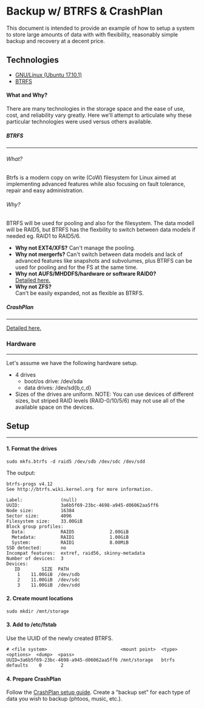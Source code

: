 # Backup w/ BTRFS & CrashPlan
This document is intended to provide an example of how to setup a system to store large amounts of data with with flexibility, reasonably simple backup and recovery at a decent price.

## Technologies
* [GNU/Linux (Ubuntu 17.10.1)](https://ubuntu.com)
* [BTRFS](https://btrfs.wiki.kernel.org)

#### What and Why?
There are many technologies in the storage space and the ease of use, cost, and reliability vary greatly. Here we'll attempt to articulate why these particular technologies were used versus others available.

##### BTRFS
---
###### What?
Btrfs is a modern copy on write (CoW) filesystem for Linux aimed at implementing advanced features while also focusing on fault tolerance, repair and easy administration.
###### Why?
BTRFS will be used for pooling and also for the filesystem. The data modell will be RAID5, but BTRFS has the flexbility to switch between data models if needed eg. RAID1 to RAID5/6.
* **Why not EXT4/XFS?**
Can't manage the pooling.
* **Why not mergerfs?**
Can't switch between data models and lack of advanced features like snapshots and subvolumes, plus BTRFS can be used for pooling and for the FS at the same time.
* **Why not AUFS/MHDDFS/hardware or software RAID0?**  
[Detailed here.](/docs/backup_(mergerfs,crashplan,snapraid).md#why)
* **Why not ZFS?**  
Can't be easily expanded, not as flexible as BTRFS.

##### CrashPlan
---
[Detailed here.](/docs/backup_(mergerfs,crashplan).md#crashplan)

### Hardware
---
Let's assume we have the following hardware setup.
* 4 drives
  * boot/os drive: /dev/sda
  * data drives: /dev/sd{b,c,d}
* Sizes of the drives are uniform. NOTE: You can use devices of different sizes, but striped RAID levels (RAID-0/10/5/6) may not use all of the available space on the devices.

## Setup
---
#### 1. Format the drives
`sudo mkfs.btrfs -d raid5 /dev/sdb /dev/sdc /dev/sdd`

The output:
```
btrfs-progs v4.12
See http://btrfs.wiki.kernel.org for more information.

Label:              (null)
UUID:               3a6b5f69-23bc-4698-a945-d06062aa5ff6
Node size:          16384
Sector size:        4096
Filesystem size:    33.00GiB
Block group profiles:
  Data:             RAID5             2.00GiB
  Metadata:         RAID1             1.00GiB
  System:           RAID1             8.00MiB
SSD detected:       no
Incompat features:  extref, raid56, skinny-metadata
Number of devices:  3
Devices:
   ID        SIZE  PATH
    1    11.00GiB  /dev/sdb
    2    11.00GiB  /dev/sdc
    3    11.00GiB  /dev/sdd
```

#### 2. Create mount locations
`sudo mkdir /mnt/storage`

#### 3. Add to /etc/fstab
Use the UUID of the newly created BTRFS.
```
# <file system>                           <mount point>  <type>  <options>  <dump>  <pass>
UUID=3a6b5f69-23bc-4698-a945-d06062aa5ff6 /mnt/storage   btrfs    defaults    0       2

```

#### 4. Prepare CrashPlan
Follow the [CrashPlan setup guide](setup_(crashplan).md). Create a "backup set" for each type of data you wish to backup (phtoos, music, etc.).
